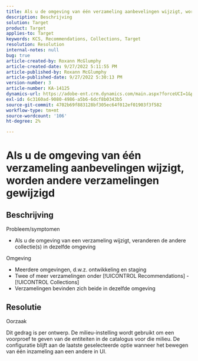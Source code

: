 ```yaml
---
title: Als u de omgeving van één verzameling aanbevelingen wijzigt, worden andere verzamelingen gewijzigd
description: Beschrijving
solution: Target
product: Target
applies-to: Target
keywords: KCS, Recommendations, Collections, Target
resolution: Resolution
internal-notes: null
bug: true
article-created-by: Roxann McGlumphy
article-created-date: 9/27/2022 5:11:55 PM
article-published-by: Roxann McGlumphy
article-published-date: 9/27/2022 5:30:13 PM
version-number: 3
article-number: KA-14125
dynamics-url: https://adobe-ent.crm.dynamics.com/main.aspx?forceUCI=1&pagetype=entityrecord&etn=knowledgearticle&id=0196a277-873e-ed11-9db1-00224808613b
exl-id: 6c3160ad-9080-4986-a5b6-6dcf8b0343b5
source-git-commit: 4702b69f883128bf305ec64f012ef01903f3f582
workflow-type: tm+mt
source-wordcount: '106'
ht-degree: 2%

---
```


# Als u de omgeving van één verzameling aanbevelingen wijzigt, worden andere verzamelingen gewijzigd

## Beschrijving

Probleem/symptomen<br>
- Als u de omgeving van een verzameling wijzigt, veranderen de andere collectie(s) in dezelfde omgeving



Omgeving
- Meerdere omgevingen, d.w.z. ontwikkeling en staging
- Twee of meer verzamelingen onder [!UICONTROL Recommendations] - [!UICONTROL Collections]
- Verzamelingen bevinden zich beide in dezelfde omgeving



## Resolutie


Oorzaak

Dit gedrag is per ontwerp. De milieu-instelling wordt gebruikt om een voorproef te geven van de entiteiten in de catalogus voor die milieu. De configuratie blijft aan de laatste geselecteerde optie wanneer het bewegen van één inzameling aan een andere in UI.

